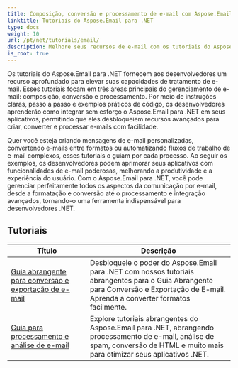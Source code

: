 ```yaml
---
title: Composição, conversão e processamento de e-mail com Aspose.Email
linktitle: Tutoriais do Aspose.Email para .NET
type: docs
weight: 10
url: /pt/net/tutorials/email/
description: Melhore seus recursos de e-mail com os tutoriais do Aspose.Email para .NET. Aprenda a compor, converter e processar e-mails para gerenciamento avançado de e-mail.
is_root: true
---
```


Os tutoriais do Aspose.Email para .NET fornecem aos desenvolvedores um recurso aprofundado para elevar suas capacidades de tratamento de e-mail. Esses tutoriais focam em três áreas principais do gerenciamento de e-mail: composição, conversão e processamento. Por meio de instruções claras, passo a passo e exemplos práticos de código, os desenvolvedores aprenderão como integrar sem esforço o Aspose.Email para .NET em seus aplicativos, permitindo que eles desbloqueiem recursos avançados para criar, converter e processar e-mails com facilidade.

Quer você esteja criando mensagens de e-mail personalizadas, convertendo e-mails entre formatos ou automatizando fluxos de trabalho de e-mail complexos, esses tutoriais o guiam por cada processo. Ao seguir os exemplos, os desenvolvedores podem aprimorar seus aplicativos com funcionalidades de e-mail poderosas, melhorando a produtividade e a experiência do usuário. Com o Aspose.Email para .NET, você pode gerenciar perfeitamente todos os aspectos da comunicação por e-mail, desde a formatação e conversão até o processamento e integração avançados, tornando-o uma ferramenta indispensável para desenvolvedores .NET.

## Tutoriais
| Título | Descrição |
| --- | --- | 
| [Guia abrangente para conversão e exportação de e-mail](./comprehensive-guide-to-email-conversion-and-export/) | Desbloqueie o poder do Aspose.Email para .NET com nossos tutoriais abrangentes para o Guia Abrangente para Conversão e Exportação de E-mail. Aprenda a converter formatos facilmente. |
| [Guia para processamento e análise de e-mail](./guide-to-email-processing-and-analysis/) | Explore tutoriais abrangentes do Aspose.Email para .NET, abrangendo processamento de e-mail, análise de spam, conversão de HTML e muito mais para otimizar seus aplicativos .NET. | 